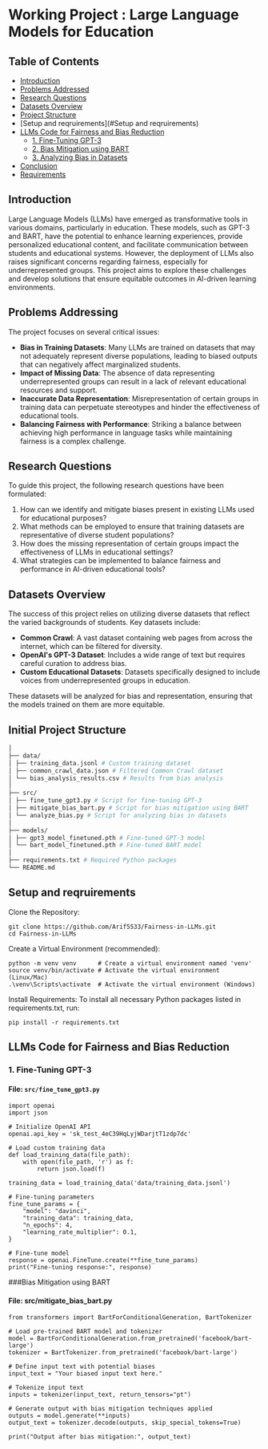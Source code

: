 # Working Project : Large Language Models for Education

## Table of Contents
- [Introduction](#introduction)
- [Problems Addressed](#problems-addressed)
- [Research Questions](#research-questions)
- [Datasets Overview](#datasets-overview)
- [Project Structure](#project-structure)
- [Setup and reqruirements](#Setup and reqruirements)
- [LLMs Code for Fairness and Bias Reduction](#llms-code-for-fairness-and-bias-reduction)
  - [1. Fine-Tuning GPT-3](#1-fine-tuning-gpt-3)
  - [2. Bias Mitigation using BART](#2-bias-mitigation-using-bart)
  - [3. Analyzing Bias in Datasets](#3-analyzing-bias-in-datasets)
- [Conclusion](#conclusion)
- [Requirements](#requirements)

## Introduction
Large Language Models (LLMs) have emerged as transformative tools in various domains, particularly in education. These models, such as GPT-3 and BART, have the potential to enhance learning experiences, provide personalized educational content, and facilitate communication between students and educational systems. However, the deployment of LLMs also raises significant concerns regarding fairness, especially for underrepresented groups. This project aims to explore these challenges and develop solutions that ensure equitable outcomes in AI-driven learning environments.

## Problems Addressing
The project focuses on several critical issues:

- **Bias in Training Datasets**: Many LLMs are trained on datasets that may not adequately represent diverse populations, leading to biased outputs that can negatively affect marginalized students.
- **Impact of Missing Data**: The absence of data representing underrepresented groups can result in a lack of relevant educational resources and support.
- **Inaccurate Data Representation**: Misrepresentation of certain groups in training data can perpetuate stereotypes and hinder the effectiveness of educational tools.
- **Balancing Fairness with Performance**: Striking a balance between achieving high performance in language tasks while maintaining fairness is a complex challenge.

## Research Questions
To guide this project, the following research questions have been formulated:

1. How can we identify and mitigate biases present in existing LLMs used for educational purposes?
2. What methods can be employed to ensure that training datasets are representative of diverse student populations?
3. How does the missing representation of certain groups impact the effectiveness of LLMs in educational settings?
4. What strategies can be implemented to balance fairness and performance in AI-driven educational tools?

## Datasets Overview
The success of this project relies on utilizing diverse datasets that reflect the varied backgrounds of students. Key datasets include:

- **Common Crawl**: A vast dataset containing web pages from across the internet, which can be filtered for diversity.
- **OpenAI's GPT-3 Dataset**: Includes a wide range of text but requires careful curation to address bias.
- **Custom Educational Datasets**: Datasets specifically designed to include voices from underrepresented groups in education.

These datasets will be analyzed for bias and representation, ensuring that the models trained on them are more equitable.

## Initial Project Structure
```bash
│
├── data/
│ ├── training_data.jsonl # Custom training dataset
│ ├── common_crawl_data.json # Filtered Common Crawl dataset
│ └── bias_analysis_results.csv # Results from bias analysis
│
├── src/
│ ├── fine_tune_gpt3.py # Script for fine-tuning GPT-3
│ ├── mitigate_bias_bart.py # Script for bias mitigation using BART
│ └── analyze_bias.py # Script for analyzing bias in datasets
│
├── models/
│ ├── gpt3_model_finetuned.pth # Fine-tuned GPT-3 model
│ └── bart_model_finetuned.pth # Fine-tuned BART model
│
├── requirements.txt # Required Python packages
└── README.md
```
## Setup and reqruirements
Clone the Repository:
``` 
git clone https://github.com/Arif5533/Fairness-in-LLMs.git
cd Fairness-in-LLMs
```
Create a Virtual Environment (recommended):
```
python -m venv venv      # Create a virtual environment named 'venv'
source venv/bin/activate # Activate the virtual environment (Linux/Mac)
.\venv\Scripts\activate  # Activate the virtual environment (Windows)
```
Install Requirements:
To install all necessary Python packages listed in requirements.txt, run:
```
pip install -r requirements.txt
```

## LLMs Code for Fairness and Bias Reduction

### 1. Fine-Tuning GPT-3

#### File: `src/fine_tune_gpt3.py`
```
import openai
import json

# Initialize OpenAI API
openai.api_key = 'sk_test_4eC39HqLyjWDarjtT1zdp7dc'

# Load custom training data
def load_training_data(file_path):
    with open(file_path, 'r') as f:
        return json.load(f)

training_data = load_training_data('data/training_data.jsonl')

# Fine-tuning parameters
fine_tune_params = {
    "model": "davinci",
    "training_data": training_data,
    "n_epochs": 4,
    "learning_rate_multiplier": 0.1,
}

# Fine-tune model
response = openai.FineTune.create(**fine_tune_params)
print("Fine-tuning response:", response)
```
###Bias Mitigation using BART
#### File: src/mitigate_bias_bart.py

```
from transformers import BartForConditionalGeneration, BartTokenizer

# Load pre-trained BART model and tokenizer
model = BartForConditionalGeneration.from_pretrained('facebook/bart-large')
tokenizer = BartTokenizer.from_pretrained('facebook/bart-large')

# Define input text with potential biases
input_text = "Your biased input text here."

# Tokenize input text
inputs = tokenizer(input_text, return_tensors="pt")

# Generate output with bias mitigation techniques applied
outputs = model.generate(**inputs)
output_text = tokenizer.decode(outputs, skip_special_tokens=True)

print("Output after bias mitigation:", output_text)
```


